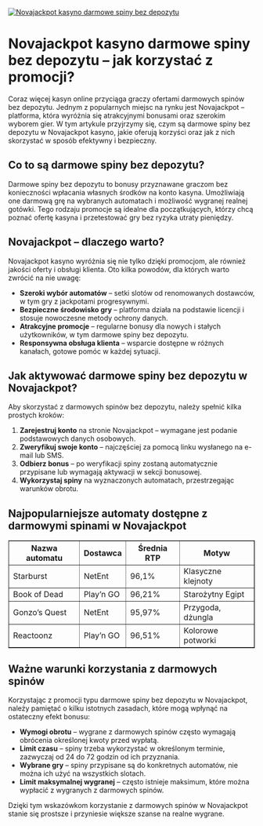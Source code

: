 [![Novajackpot kasyno darmowe spiny bez depozytu](https://123-caf.pages.dev/gitsignup.png)](https://vrmoo.ru/Bt82HjjY)

<h1>Novajackpot kasyno darmowe spiny bez depozytu – jak korzystać z promocji?</h1> <p>Coraz więcej kasyn online przyciąga graczy ofertami darmowych spinów bez depozytu. Jednym z popularnych miejsc na rynku jest Novajackpot – platforma, która wyróżnia się atrakcyjnymi bonusami oraz szerokim wyborem gier. W tym artykule przyjrzymy się, czym są darmowe spiny bez depozytu w Novajackpot kasyno, jakie oferują korzyści oraz jak z nich skorzystać w sposób efektywny i bezpieczny.</p>  <h2>Co to są darmowe spiny bez depozytu?</h2> <p>Darmowe spiny bez depozytu to bonusy przyznawane graczom bez konieczności wpłacania własnych środków na konto kasyna. Umożliwiają one darmową grę na wybranych automatach i możliwość wygranej realnej gotówki. Tego rodzaju promocje są idealne dla początkujących, którzy chcą poznać ofertę kasyna i przetestować gry bez ryzyka utraty pieniędzy.</p>  <h2>Novajackpot – dlaczego warto?</h2> <p>Novajackpot kasyno wyróżnia się nie tylko dzięki promocjom, ale również jakości oferty i obsługi klienta. Oto kilka powodów, dla których warto zwrócić na nie uwagę:</p> <ul>   <li><strong>Szeroki wybór automatów</strong> – setki slotów od renomowanych dostawców, w tym gry z jackpotami progresywnymi.</li>   <li><strong>Bezpieczne środowisko gry</strong> – platforma działa na podstawie licencji i stosuje nowoczesne metody ochrony danych.</li>   <li><strong>Atrakcyjne promocje</strong> – regularne bonusy dla nowych i stałych użytkowników, w tym darmowe spiny bez depozytu.</li>   <li><strong>Responsywna obsługa klienta</strong> – wsparcie dostępne w różnych kanałach, gotowe pomóc w każdej sytuacji.</li> </ul>  <h2>Jak aktywować darmowe spiny bez depozytu w Novajackpot?</h2> <p>Aby skorzystać z darmowych spinów bez depozytu, należy spełnić kilka prostych kroków:</p> <ol>   <li><strong>Zarejestruj konto</strong> na stronie Novajackpot – wymagane jest podanie podstawowych danych osobowych.</li>   <li><strong>Zweryfikuj swoje konto</strong> – najczęściej za pomocą linku wysłanego na e-mail lub SMS.</li>   <li><strong>Odbierz bonus</strong> – po weryfikacji spiny zostaną automatycznie przypisane lub wymagają aktywacji w sekcji bonusowej.</li>   <li><strong>Wykorzystaj spiny</strong> na wyznaczonych automatach, przestrzegając warunków obrotu.</li> </ol>  <h2>Najpopularniejsze automaty dostępne z darmowymi spinami w Novajackpot</h2> <table border="1" cellpadding="8" cellspacing="0" style="border-collapse: collapse; width: 100%; max-width: 600px;">   <thead>     <tr>       <th>Nazwa automatu</th>       <th>Dostawca</th>       <th>Średnia RTP</th>       <th>Motyw</th>     </tr>   </thead>   <tbody>     <tr>       <td>Starburst</td>       <td>NetEnt</td>       <td>96,1%</td>       <td>Klasyczne klejnoty</td>     </tr>     <tr>       <td>Book of Dead</td>       <td>Play’n GO</td>       <td>96,21%</td>       <td>Starożytny Egipt</td>     </tr>     <tr>       <td>Gonzo’s Quest</td>       <td>NetEnt</td>       <td>95,97%</td>       <td>Przygoda, dżungla</td>     </tr>     <tr>       <td>Reactoonz</td>       <td>Play’n GO</td>       <td>96,51%</td>       <td>Kolorowe potworki</td>     </tr>   </tbody> </table>  <h2>Ważne warunki korzystania z darmowych spinów</h2> <p>Korzystając z promocji typu darmowe spiny bez depozytu w Novajackpot, należy pamiętać o kilku istotnych zasadach, które mogą wpłynąć na ostateczny efekt bonusu:</p> <ul>   <li><strong>Wymogi obrotu</strong> – wygrane z darmowych spinów często wymagają obrócenia określonej kwoty przed wypłatą.</li>   <li><strong>Limit czasu</strong> – spiny trzeba wykorzystać w określonym terminie, zazwyczaj od 24 do 72 godzin od ich przyznania.</li>   <li><strong>Wybrane gry</strong> – spiny przypisane są do konkretnych automatów, nie można ich użyć na wszystkich slotach.</li>   <li><strong>Limit maksymalnej wygranej</strong> – często istnieje maksimum, które można wypłacić z wygranych z darmowych spinów.</li> </ul>  <p>Dzięki tym wskazówkom korzystanie z darmowych spinów w Novajackpot stanie się prostsze i przyniesie większe szanse na realne wygrane.</p>